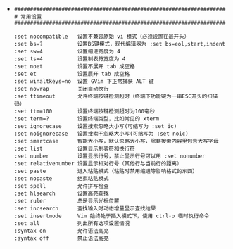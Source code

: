 - ```text
  ##############################################################################
  # 常用设置
  ##############################################################################
  
  :set nocompatible   设置不兼容原始 vi 模式（必须设置在最开头）
  :set bs=?           设置BS键模式，现代编辑器为 :set bs=eol,start,indent
  :set sw=4           设置缩进宽度为 4
  :set ts=4           设置制表符宽度为 4
  :set noet           设置不展开 tab 成空格
  :set et             设置展开 tab 成空格
  :set winaltkeys=no  设置 GVim 下正常捕获 ALT 键
  :set nowrap         关闭自动换行
  :set ttimeout       允许终端按键检测超时（终端下功能键为一串ESC开头的扫描码）
  :set ttm=100        设置终端按键检测超时为100毫秒
  :set term=?         设置终端类型，比如常见的 xterm
  :set ignorecase     设置搜索忽略大小写(可缩写为 :set ic)
  :set noignorecase   设置搜索不忽略大小写(可缩写为 :set noic)
  :set smartcase      智能大小写，默认忽略大小写，除非搜索内容里包含大写字母
  :set list           设置显示制表符和换行符
  :set number         设置显示行号，禁止显示行号可以用 :set nonumber
  :set relativenumber 设置显示相对行号（其他行与当前行的距离）
  :set paste          进入粘贴模式（粘贴时禁用缩进等影响格式的东西）
  :set nopaste        结束粘贴模式
  :set spell          允许拼写检查
  :set hlsearch       设置高亮查找
  :set ruler          总是显示光标位置
  :set incsearch      查找输入时动态增量显示查找结果
  :set insertmode     Vim 始终处于插入模式下，使用 ctrl-o 临时执行命令
  :set all            列出所有选项设置情况
  :syntax on          允许语法高亮
  :syntax off         禁止语法高亮
  ```